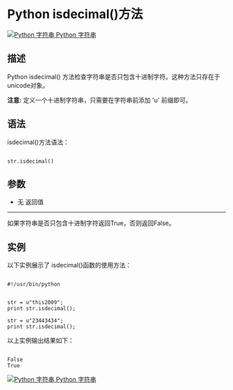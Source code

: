 Python isdecimal()方法
====================

 [![Python 字符串](../images/up.gif)
 Python 字符串](python-strings.html)


  描述
--

 Python isdecimal() 方法检查字符串是否只包含十进制字符。这种方法只存在于unicode对象。

 **注意:** 定义一个十进制字符串，只需要在字符串前添加 'u' 前缀即可。

  语法
--

 isdecimal()方法语法：


```

str.isdecimal()

```

 参数
--

  * 无
  返回值
---

 如果字符串是否只包含十进制字符返回True，否则返回False。

 实例
--

 以下实例展示了 isdecimal()函数的使用方法：


```

#!/usr/bin/python


str = u"this2009";  
print str.isdecimal();

str = u"23443434";
print str.isdecimal();

```

 以上实例输出结果如下：


```

False
True

```

  [![Python 字符串](../images/up.gif)
 Python 字符串](python-strings.html)
